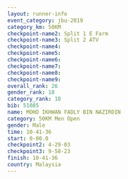 ```yaml
---
layout: runner-info 
event_category: jbu-2019 
category_km: 50KM 
checkpoint-name2: Split 1 E Farm 
checkpoint-name3: Split 2 ATV 
checkpoint-name4: 
checkpoint-name5: 
checkpoint-name6: 
checkpoint-name7: 
checkpoint-name8: 
checkpoint-name9: 
overall_rank: 26
gender_rank: 18
category_rank: 18
bib: 51085
name: MOHD IKHWAN FADLY BIN NAZIRDIN
category: 50KM Men Open
gender: Male
time: 10-41-36
start: 0-00.0
checkpoint2: 4-29-03
checkpoint3: 9-58-23
finish: 10-41-36
country: Malaysia
---
```

